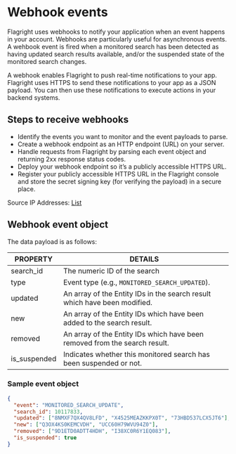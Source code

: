 # Webhook events

Flagright uses webhooks to notify your application when an event happens in your account. Webhooks are particularly useful for asynchronous events. A wehbook event is fired when a monitored search has been detected as having updated search results available, and/or the suspended state of the monitored search changes.

A webhook enables Flagright to push real-time notifications to your app. Flagright uses HTTPS to send these notifications to your app as a JSON payload. You can then use these notifications to execute actions in your backend systems.

## Steps to receive webhooks

- Identify the events you want to monitor and the event payloads to parse.
- Create a webhook endpoint as an HTTP endpoint (URL) on your server.
- Handle requests from Flagright by parsing each event object and returning 2xx response status codes.
- Deploy your webhook endpoint so it’s a publicly accessible HTTPS URL.
- Register your publicly accessible HTTPS URL in the Flagright console and store the secret signing key (for verifying the payload) in a secure place.

Source IP Addresses: [List](https://docs.flagright.com/docs/flagright-api/0b0bb2cf007e5-webhooks-overview#source-ip-addresses)

## Webhook event object

The data payload is as follows:

| PROPERTY     | DETAILS                                                                    |
| ------------ | -------------------------------------------------------------------------- |
| search_id    | The numeric ID of the search                                               |
| type         | Event type (e.g., `MONITORED_SEARCH_UPDATED`).                             |
| updated      | An array of the Entity IDs in the search result which have been modified.  |
| new          | An array of the Entity IDs which have been added to the search result.     |
| removed      | An array of the Entity IDs which have been removed from the search result. |
| is_suspended | Indicates whether this monitored search has been suspended or not.         |

### Sample event object

```json
{
  "event": "MONITORED_SEARCH_UPDATE",
  "search_id": 10117833,
  "updated": ["8NMXF7QX4QV8LFD", "X4525MEAZKKPX0T", "73HBD537LCX5JT6"],
  "new": ["Q3OX4KS0KEMCVDH", "UCC60H79WVU94Z0"],
  "removed": ["9D1ETD0ADTT4HDH", "I38XC0R6Y1EQ083"],
  "is_suspended": true
}
```
